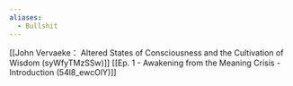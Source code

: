 ```yaml
---
aliases:
  - Bullshit
---
```

[[John Vervaeke： Altered States of Consciousness and the Cultivation of Wisdom (syWfyTMzSSw)]]
[[Ep. 1 - Awakening from the Meaning Crisis - Introduction (54l8_ewcOlY)]]